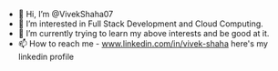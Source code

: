 - 👋 Hi, I’m @VivekShaha07
- 👀 I’m interested in Full Stack Development and Cloud Computing.
- 🌱 I’m currently trying to learn my above interests and be good at it. 
- 📫 How to reach me - www.linkedin.com/in/vivek-shaha here's my linkedin profile

<!---
VivekShaha07/VivekShaha07 is a ✨ special ✨ repository because its `README.md` (this file) appears on your GitHub profile.
You can click the Preview link to take a look at your changes.
--->
